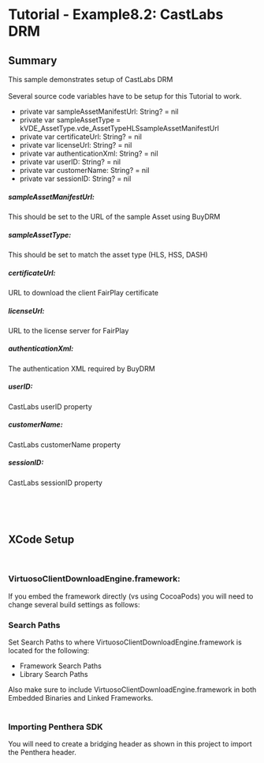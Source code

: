 Tutorial - Example8.2: CastLabs DRM
=======================================
## Summary
This sample demonstrates setup of CastLabs DRM
</br>
</br>
Several source code variables have to be setup for this Tutorial to work.

* private var sampleAssetManifestUrl: String? = nil
* private var sampleAssetType = kVDE_AssetType.vde_AssetTypeHLSsampleAssetManifestUrl
* private var certificateUrl: String? = nil
* private var licenseUrl: String? = nil
* private var authenticationXml: String? = nil
* private var userID: String? = nil
* private var customerName: String? = nil
* private var sessionID: String? = nil

##### sampleAssetManifestUrl:
This should be set to the URL of the sample Asset using BuyDRM

##### sampleAssetType:
This should be set to match the asset type (HLS, HSS, DASH)

##### certificateUrl:
URL to download the client FairPlay certificate

##### licenseUrl:
URL to the license server for FairPlay

##### authenticationXml:
The authentication XML required by BuyDRM

##### userID:
CastLabs userID property

##### customerName:
CastLabs customerName property

##### sessionID:
CastLabs sessionID property


</br>

</br>
</br>

## XCode Setup
</br>

### VirtuosoClientDownloadEngine.framework:
If you embed the framework directly (vs using CocoaPods) you will need to change several build settings as follows:

### Search Paths
Set Search Paths to where VirtuosoClientDownloadEngine.framework is located for the following:</br>

* Framework Search Paths
* Library Search Paths

Also make sure to include VirtuosoClientDownloadEngine.framework in both Embedded Binaries and Linked Frameworks.
</br>
</br>
### Importing Penthera SDK
You will need to create a bridging header as shown in this project to import the Penthera header. 
